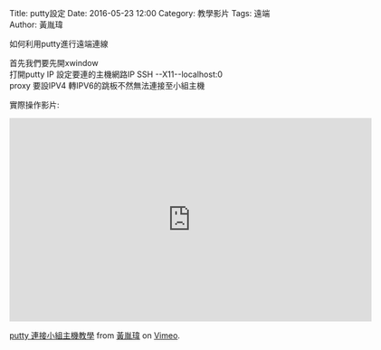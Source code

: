 Title: putty設定
Date: 2016-05-23 12:00
Category: 教學影片
Tags: 遠端
Author: 黃胤瑋

如何利用putty進行遠端連線

<!-- PELICAN_END_SUMMARY -->

首先我們要先開xwindow  
打開putty
IP 設定要連的主機網路IP
SSH --X11--localhost:0  
proxy 要設IPV4 轉IPV6的跳板不然無法連接至小組主機


實際操作影片:


<iframe src="https://player.vimeo.com/video/223238170" width="640" height="360" frameborder="0" webkitallowfullscreen mozallowfullscreen allowfullscreen></iframe>
<p><a href="https://vimeo.com/223238170">putty 連接小組主機教學</a> from <a href="https://vimeo.com/user58912621">黃胤瑋</a> on <a href="https://vimeo.com">Vimeo</a>.</p>
</section>
